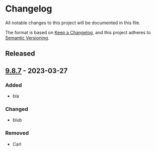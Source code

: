 # Changelog
All notable changes to this project will be documented in this file.

The format is based on [Keep a Changelog](https://keepachangelog.com/en/1.0.0/),
and this project adheres to [Semantic Versioning](https://semver.org/spec/v2.0.0.html).

<!--
## [x.y.z] - yyyy-mm-dd
### Added
### Changed
### Removed
### Fixed
-->
<!--
RegEx for release version from file
r"^\#\# \[\d{1,}[.]\d{1,}[.]\d{1,}\] \- \d{4}\-\d{2}-\d{2}$"
-->

## Released
## [9.8.7] - 2023-03-27
### Added
- bla

### Changed
- blub

### Removed
- Carl

<!-- Links -->
[Unreleased]: https://github.com/brainelectronics/micropython-package-validation/compare/0.1.0...main

[9.8.7]: https://github.com/brainelectronics/micropython-package-validation/tree/9.8.7
